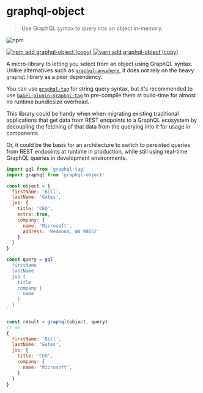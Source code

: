 # graphql-object

> Use GraphQL syntax to query into an object in-memory.

![npm](https://img.shields.io/npm/v/graphql-object)

[![npm add graphql-object (copy)](https://copyhaste.com/i?t=npm%20add%20graphql-object)](https://copyhaste.com/c?t=npm%20add%20graphql-object "npm add graphql-object (copy)")
[![yarn add graphql-object (copy)](https://copyhaste.com/i?t=yarn%20add%20graphql-object)](https://copyhaste.com/c?t=yarn%20add%20graphql-object "yarn add graphql-object (copy)")

A micro-library to letting you select from an object using GraphQL syntax.
Unlike alternatives such as [`graphql-anywhere`](https://www.npmjs.com/package/graphql-anywhere),
it does not rely on the heavy `graphql` library as a peer dependency.

You can use [`graphql-tag`](https://github.com/apollographql/graphql-tag) for string query syntax,
but it's recommended to use [`babel-plugin-graphql-tag`](https://github.com/gajus/babel-plugin-graphql-tag)
to pre-compile them at build-time for almost no runtime bundlesize overhead.

This library could be handy when when migrating existing traditional applications that get data from REST endpoints to a GraphQL ecosystem
by decoupling the fetching of that data from the querying into it for usage in components.

Or, it could be the basis for an architecture to switch to persisted queries from REST endpoints at runtime in production,
while still using real-time GraphQL queries in development environments.

```js
import gql from 'graphql-tag'
import graphql from 'graphql-object'

const object = {
  firstName: 'Bill',
  lastName: 'Gates',
  job: {
    title: 'CEO',
    extra: true,
    company: {
      name: 'Microsoft',
      address: 'Redmond, WA 98052'
    }
  }
}

const query = gql`
  firstName
  lastName
  job {
    title
    company {
      name
    }
  }
`

const result = graphql(object, query)
// =>
{
  firstName: 'Bill',
  lastName: 'Gates',
  job: {
    title: 'CEO',
    company: {
      name: 'Microsoft',
    }
  }
}
```
